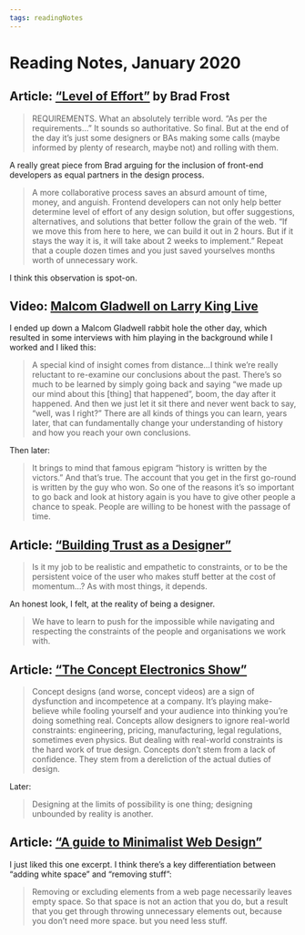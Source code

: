 ```yaml
---
tags: readingNotes
---
```


# Reading Notes, January 2020

## Article: [“Level of Effort”](https://bradfrost.com/blog/post/level-of-effort/) by Brad Frost

> REQUIREMENTS. What an absolutely terrible word. “As per the requirements…” It sounds so authoritative. So final. But at the end of the day it’s just some designers or BAs making some calls (maybe informed by plenty of research, maybe not) and rolling with them.

A really great piece from Brad arguing for the inclusion of front-end developers as equal partners in the design process.

> A more collaborative process saves an absurd amount of time, money, and anguish. Frontend developers can not only help better determine level of effort of any design solution, but offer suggestions, alternatives, and solutions that better follow the grain of the web. “If we move this from here to here, we can build it out in 2 hours. But if it stays the way it is, it will take about 2 weeks to implement.” Repeat that a couple dozen times and you just saved yourselves months worth of unnecessary work.

I think this observation is spot-on.

## Video: [Malcom Gladwell on Larry King Live](https://www.youtube.com/watch?v=nH2UUePGIbw)

I ended up down a Malcom Gladwell rabbit hole the other day, which resulted in some interviews with him playing in the background while I worked and I liked this:

> A special kind of insight comes from distance...I think we’re really reluctant to re-examine our conclusions about the past. There’s so much to be learned by simply going back and saying “we made up our mind about this [thing] that happened”, boom, the day after it happened. And then we just let it sit there and never went back to say, “well, was I right?” There are all kinds of things you can learn, years later, that can fundamentally change your understanding of history and how you reach your own conclusions.

Then later:

> It brings to mind that famous epigram “history is written by the victors.” And that’s true. The account that you get in the first go-round is written by the guy who won. So one of the reasons it’s so important to go back and look at history again is you have to give other people a chance to speak. People are willing to be honest with the passage of time.

## Article: [“Building Trust as a Designer”](https://adamsilver.io/articles/building-trust-as-a-designer/)

> Is it my job to be realistic and empathetic to constraints, or to be the persistent voice of the user who makes stuff better at the cost of momentum...? As with most things, it depends.

An honest look, I felt, at the reality of being a designer. 

> We have to learn to push for the impossible while navigating and respecting the constraints of the people and organisations we work with.

## Article: [“The Concept Electronics Show”](https://daringfireball.net/2020/01/concept_electronics_show)

> Concept designs (and worse, concept videos) are a sign of dysfunction and incompetence at a company. It’s playing make-believe while fooling yourself and your audience into thinking you’re doing something real. Concepts allow designers to ignore real-world constraints: engineering, pricing, manufacturing, legal regulations, sometimes even physics. But dealing with real-world constraints is the hard work of true design. Concepts don’t stem from a lack of confidence. They stem from a dereliction of the actual duties of design.

Later:

> Designing at the limits of possibility is one thing; designing unbounded by reality is another.

## Article: [“A guide to Minimalist Web Design”](https://ismailelazizi.com/blog/a-guide-to-minimalist-web-design)

I just liked this one excerpt. I think there’s a key differentiation between “adding white space” and “removing stuff”:

> Removing or excluding elements from a web page necessarily leaves empty space. So that space is not an action that you do, but a result that you get through throwing unnecessary elements out, because you don’t need more space. but you need less stuff.

